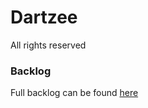 # Dartzee
All rights reserved

### Backlog
Full backlog can be found [here](https://trello.com/b/Plz8blWw/dartzee)
